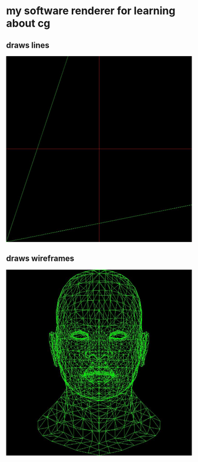 # my software renderer for learning about cg

## draws lines
![line](./demo/demo-line.jpeg)

## draws wireframes
![head_wireframe](./demo/demo-wireframe.jpeg)
